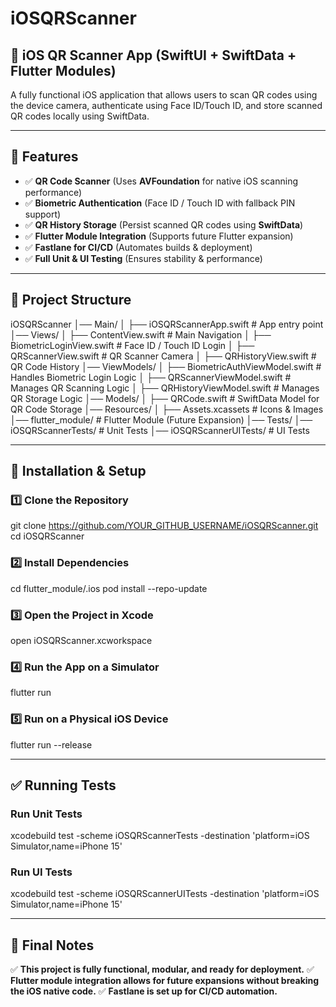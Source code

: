 # iOSQRScanner

## 🚀 iOS QR Scanner App (SwiftUI + SwiftData + Flutter Modules)
A fully functional iOS application that allows users to scan QR codes using the device camera, authenticate using Face ID/Touch ID, and store scanned QR codes locally using SwiftData.

---

## 📌 Features
- ✅ **QR Code Scanner** (Uses **AVFoundation** for native iOS scanning performance)
- ✅ **Biometric Authentication** (Face ID / Touch ID with fallback PIN support)
- ✅ **QR History Storage** (Persist scanned QR codes using **SwiftData**)
- ✅ **Flutter Module Integration** (Supports future Flutter expansion)
- ✅ **Fastlane for CI/CD** (Automates builds & deployment)
- ✅ **Full Unit & UI Testing** (Ensures stability & performance)

---

## 📂 Project Structure
iOSQRScanner
│── Main/
│    ├── iOSQRScannerApp.swift    # App entry point
│── Views/
│    ├── ContentView.swift        # Main Navigation
│    ├── BiometricLoginView.swift # Face ID / Touch ID Login
│    ├── QRScannerView.swift      # QR Scanner Camera
│    ├── QRHistoryView.swift      # QR Code History
│── ViewModels/
│    ├── BiometricAuthViewModel.swift  # Handles Biometric Login Logic
│    ├── QRScannerViewModel.swift      # Manages QR Scanning Logic
│    ├── QRHistoryViewModel.swift      # Manages QR Storage Logic
│── Models/
│    ├── QRCode.swift              # SwiftData Model for QR Code Storage
│── Resources/
│    ├── Assets.xcassets           # Icons & Images
│── flutter_module/                # Flutter Module (Future Expansion)
│── Tests/
│── iOSQRScannerTests/             # Unit Tests
│── iOSQRScannerUITests/           # UI Tests

---

## 🔧 Installation & Setup
### **1️⃣ Clone the Repository**
git clone https://github.com/YOUR_GITHUB_USERNAME/iOSQRScanner.git
cd iOSQRScanner

### **2️⃣ Install Dependencies**
cd flutter_module/.ios
pod install --repo-update

### **3️⃣ Open the Project in Xcode**
open iOSQRScanner.xcworkspace

### **4️⃣ Run the App on a Simulator**
flutter run

### **5️⃣ Run on a Physical iOS Device**
flutter run --release

---

## ✅ Running Tests
### **Run Unit Tests**
xcodebuild test -scheme iOSQRScannerTests -destination 'platform=iOS Simulator,name=iPhone 15'

### **Run UI Tests**
xcodebuild test -scheme iOSQRScannerUITests -destination 'platform=iOS Simulator,name=iPhone 15'

---

## 🎯 Final Notes
✅ **This project is fully functional, modular, and ready for deployment.**
✅ **Flutter module integration allows for future expansions without breaking the iOS native code.**
✅ **Fastlane is set up for CI/CD automation.**

